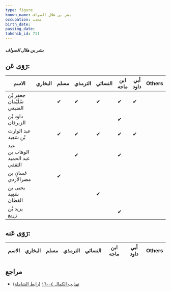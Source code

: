 ```yaml
---
type: figure
known_name: بشر بن هلال الصواف
occupation: محدث
birth_date:
passing_date:
tahdhib_id: 711
---
```

##### بشر بن هلال الصواف

## رَوَى عَن:
| الاسم                           | البخاري | مسلم | الترمذي | النسائي | ابن ماجه | أبي داود | Others |
| ------------------------------- | ------- | ---- | ------- | ------- | -------- | -------- | ------ |
| جعفر بْن سُلَيْمان الضبعي       |         | ✔    | ✔       | ✔       | ✔        | ✔        |        |
| داود بْن الزبرقان               |         |      |         |         | ✔        |          |        |
| عبد الوارث بْن سَعِيد           |         | ✔    | ✔       | ✔       | ✔        | ✔        |        |
| عبد الوهاب بن عبد الحميد الثقفي |         |      | ✔       |         | ✔        |          |        |
| غسان بن مضرالأزدي               |         | ✔    |         |         |          |          |        |
| يحيى بن سَعِيد القطان           |         |      |         | ✔       |          |          |        |
| يزيد بْن زريع                   |         |      |         |         | ✔        |          |        |
## رَوَى عَنه:
| الاسم | البخاري | مسلم | الترمذي | النسائي | ابن ماجه | أبي داود | Others |
| ----- | ------- | ---- | ------- | ------- | -------- | -------- | ------ |
## مراجع
- [تهذيب الكمال ٤-١٦٠](obsidian://open?vault=Tahdhib-al-Kamal&file=Figures/٧١١-بشر%20بن%20هلال%20الصواف) ([رابط الشاملة](https://shamela.ws/book/3722/1674))